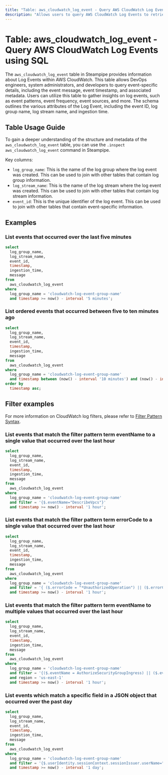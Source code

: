 ```yaml
---
title: "Table: aws_cloudwatch_log_event - Query AWS CloudWatch Log Events using SQL"
description: "Allows users to query AWS CloudWatch Log Events to retrieve information about log events from a specified log group. Users can utilize this table to monitor and troubleshoot systems and applications using their existing log data."
---
```


# Table: aws_cloudwatch_log_event - Query AWS CloudWatch Log Events using SQL

The `aws_cloudwatch_log_event` table in Steampipe provides information about Log Events within AWS CloudWatch. This table allows DevOps engineers, system administrators, and developers to query event-specific details, including the event message, event timestamp, and associated metadata. Users can utilize this table to gather insights on log events, such as event patterns, event frequency, event sources, and more. The schema outlines the various attributes of the Log Event, including the event ID, log group name, log stream name, and ingestion time.

## Table Usage Guide

To gain a deeper understanding of the structure and metadata of the `aws_cloudwatch_log_event` table, you can use the `.inspect aws_cloudwatch_log_event` command in Steampipe.

Key columns:

- `log_group_name`: This is the name of the log group where the log event was created. This can be used to join with other tables that contain log group information.
- `log_stream_name`: This is the name of the log stream where the log event was created. This can be used to join with other tables that contain log stream information.
- `event_id`: This is the unique identifier of the log event. This can be used to join with other tables that contain event-specific information.

## Examples

### List events that occurred over the last five minutes

```sql
select
  log_group_name,
  log_stream_name,
  event_id,
  timestamp,
  ingestion_time,
  message
from
  aws_cloudwatch_log_event
where
  log_group_name = 'cloudwatch-log-event-group-name'
  and timestamp >= now() - interval '5 minutes';
```

### List ordered events that occurred between five to ten minutes ago

```sql
select
  log_group_name,
  log_stream_name,
  event_id,
  timestamp,
  ingestion_time,
  message
from
  aws_cloudwatch_log_event
where
  log_group_name = 'cloudwatch-log-event-group-name'
  and timestamp between (now() - interval '10 minutes') and (now() - interval '5 minutes')
order by
  timestamp asc;
```

## Filter examples

For more information on CloudWatch log filters, please refer to [Filter Pattern Syntax](https://docs.aws.amazon.com/AmazonCloudWatch/latest/logs/FilterAndPatternSyntax.html).

### List events that match the filter pattern term **eventName** to a single value that occurred over the last hour

```sql
select
  log_group_name,
  log_stream_name,
  event_id,
  timestamp,
  ingestion_time,
  message
from
  aws_cloudwatch_log_event
where
  log_group_name = 'cloudwatch-log-event-group-name'
  and filter = '{$.eventName="DescribeVpcs"}'
  and timestamp >= now() - interval '1 hour';
```

### List events that match the filter pattern term **errorCode** to a single value that occurred over the last hour

```sql
select
  log_group_name,
  log_stream_name,
  event_id,
  timestamp,
  ingestion_time,
  message
from
  aws_cloudwatch_log_event
where
  log_group_name = 'cloudwatch-log-event-group-name'
  and filter = '{ ($.errorCode = "*UnauthorizedOperation") || ($.errorCode = "AccessDenied*") }'
  and timestamp >= now() - interval '1 hour';
```

### List events that match the filter pattern term **eventName** to multiple values that occurred over the last hour

```sql
select
  log_group_name,
  log_stream_name,
  event_id,
  timestamp,
  ingestion_time,
  message
from
  aws_cloudwatch_log_event
where
  log_group_name = 'cloudwatch-log-event-group-name'
  and filter = '{($.eventName = AuthorizeSecurityGroupIngress) || ($.eventName = AuthorizeSecurityGroupEgress) || ($.eventName = RevokeSecurityGroupIngress) || ($.eventName = RevokeSecurityGroupEgress) || ($.eventName = CreateSecurityGroup) || ($.eventName = DeleteSecurityGroup)}'
  and region = 'us-east-1'
  and timestamp >= now() - interval '1 hour';
```

### List events which match a specific field in a JSON object that occurred over the past day

```sql
select
  log_group_name,
  log_stream_name,
  event_id,
  timestamp,
  ingestion_time,
  message
from
  aws_cloudwatch_log_event
where
  log_group_name = 'cloudwatch-log-event-group-name'
  and filter = '{$.userIdentity.sessionContext.sessionIssuer.userName="turbot_superuser"}'
  and timestamp >= now() - interval '1 day';
```
